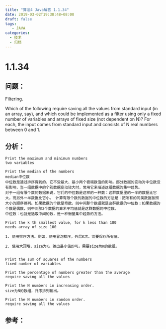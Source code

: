 ```yaml
---
title: "算法4 Java解答 1.1.34"
date: 2019-03-02T19:38:48+08:00
draft: false
tags:
   - JAVA
categories:
  - 技术
  - 归档
---
```



# 1.1.34

## 问题：

Filtering.

Which of the following require saving all the values from standard input (in an array, say), and which could be implemented as a filter using only a fixed number of variables and arrays of fixed size (not dependent on N)? For each, the input comes from standard input and consists of N real numbers between 0 and 1.

## 分析：

```
Print the maximum and minimum numbers
two variables

Print the median of the numbers
median中位数
中位数是通过排序得到的，它不受最大、最小两个极端数值的影响。部分数据的变动对中位数没有影响，当一组数据中的个别数据变动较大时，常用它来描述这组数据的集中趋势。
对于一组有限个数的数据来说，它们的中位数是这样的一种数：这群数据里的一半的数据比它大，而另外一半数据比它小。 计算有限个数的数据的中位数的方法是：把所有的同类数据按照大小的顺序排列。如果数据的个数是奇数，则中间那个数据就是这群数据的中位数；如果数据的个数是偶数，则中间那2个数据的算术平均值就是这群数据的中位数。
中位数：也就是选取中间的数，是一种衡量集中趋势的方法。

Print the k th smallest value, for k less than 100
needs array of size 100

1. 使用排序方法。例如，使用冒泡排序，外层K次。需要保存所有值。

2. 使用大顶堆，size为K。输出最小值即可。需要size为K的数组。


Print the sum of squares of the numbers
fixed number of variables

Print the percentage of numbers greater than the average
require saving all the values

Print the N numbers in increasing order.
size为N的数组，升序排列输出。

Print the N numbers in random order.
require saving all the values
```


## 参考：


